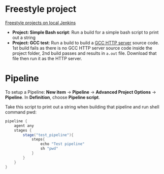 # Freestyle project

[Freestyle projects on local Jenkins](https://www.youtube.com/watch?v=kFhf_MNS_d8)

* **Project: Simple Bash script**: Run a build for a simple bash script to print out a string
* **Project: GCC test**: Run a build to build a [GCC HTTP server](https://github.com/TranPhucVinh/C/blob/master/Application%20layer/HTTP%20server/simple_http_server.c) source code. 1st build fails as there is no GCC HTTP server source code inside the project folder, 2nd build passes and results in ``a.out`` file. Download that file then run it as the HTTP server.
# Pipeline

To setup a Pipeline: **New item** -> **Pipeline** -> **Advanced Project Options** -> **Pipeline**. In **Definition**, choose **Pipeline script**.

Take this script to print out a string when building that pipeline and run shell command pwd:

```groovy
pipeline {
    agent any
    stages {
        stage("test_pipeline"){
            steps{
                echo "Test pipeline"
                sh "pwd"
            }
        }
    }
}
```
